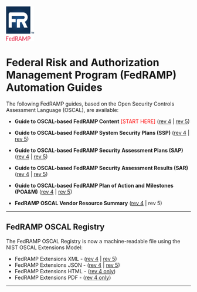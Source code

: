 <img src="https://github.com/GSA/fedramp-automation/raw/master/assets/FedRAMP_LOGO.png" alt="FedRAMP" width="76" height="94"><br />

# Federal Risk and Authorization Management Program (FedRAMP) Automation Guides

The following FedRAMP guides, based on the Open Security Controls Assessment Language (OSCAL), are available:

- **Guide to OSCAL-based FedRAMP Content** <span style='color:red'>[START HERE]</span> ([rev 4](./rev4/Guide_to_OSCAL-based_FedRAMP_Content_rev4.pdf) | [rev 5](./rev5/Guide_to_OSCAL-based_FedRAMP_Content_rev5.pdf))

- **Guide to OSCAL-based FedRAMP System Security Plans (SSP)** ([rev 4](./rev4/Guide_to_OSCAL-based_FedRAMP_System_Security_Plans_(SSP)_rev4.pdf) | [rev 5](./rev5/Guide_to_OSCAL-based_FedRAMP_System_Security_Plans_(SSP)_rev5.pdf))

- **Guide to OSCAL-based FedRAMP Security Assessment Plans (SAP)** ([rev 4](./rev4/Guide_to_OSCAL-based_FedRAMP_Security_Assessment_Plans_(SAP)_rev4.pdf) | [rev 5](./rev5/Guide_to_OSCAL-based_FedRAMP_Security_Assessment_Plans_(SAP)_rev5.pdf))

- **Guide to OSCAL-based FedRAMP Security Assessment Results (SAR)** ([rev 4](./rev4/Guide_to_OSCAL-based_FedRAMP_Security_Assessment_Results_(SAR).pdf) | [rev 5](./rev5/Guide_to_OSCAL-based_FedRAMP_Security_Assessment_Results_(SAR)_rev5.pdf))

- **Guide to OSCAL-based FedRAMP Plan of Action and Milestones (POA&M)** ([rev 4](./rev4/Guide_to_OSCAL-based_FedRAMP_Plan_of_Action_and_Milestones_(POAM)_rev4.pdf) | [rev 5](./rev5/Guide_to_OSCAL-based_FedRAMP_Plan_of_Action_and_Milestones_(POAM)_rev5.pdf))

- **FedRAMP OSCAL Vendor Resource Summary** ([rev 4](./rev4/FedRAMP_OSCAL_Vendor_Resources.pdf) | rev 5)

---
## FedRAMP OSCAL Registry

The FedRAMP OSCAL Registry is now a machine-readable file using the NIST OSCAL Extensions Model:

- FedRAMP Extensions XML - ([rev 4](../dist/content/rev4/resources/xml/FedRAMP_extensions.xml) | [rev 5](../dist/content/rev5/resources/xml/FedRAMP_extensions.xml))
- FedRAMP Extensions JSON - ([rev 4](../dist/content/rev4/resources/json/FedRAMP_extensions.json) | [rev 5](../dist/content/rev5/resources/json/FedRAMP_extensions.json))
- FedRAMP Extensions HTML - ([rev 4 only](./rev4/FedRAMP_extensions.html))
- FedRAMP Extensions PDF - ([rev 4 only](./rev4/FedRAMP_extensions.pdf))

---